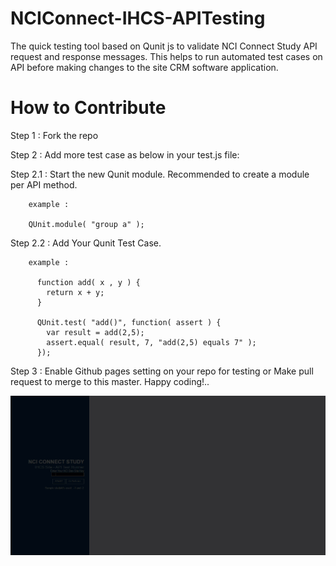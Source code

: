 # NCIConnect-IHCS-APITesting
The quick testing tool based on Qunit js to validate NCI Connect Study API request and response messages. This helps to run automated test cases on API before making changes to the site CRM software application. 


# How to Contribute
Step 1 : Fork the repo

Step 2 : Add more test case as below in your test.js file: 

  Step 2.1 : Start the new Qunit module. Recommended to create a module per API method.
        
        example : 
        
        QUnit.module( "group a" );
        
  Step 2.2 : Add Your Qunit Test Case. 
        
        example : 
          
          function add( x , y ) {
            return x + y;
          }

          QUnit.test( "add()", function( assert ) {
            var result = add(2,5);
            assert.equal( result, 7, "add(2,5) equals 7" );
          });

Step 3 : Enable Github pages setting on your repo for testing or Make pull request to merge to this master. Happy coding!..

![Test Run Screen](https://github.com/dbakumar/NCIConnect-IHCS-API-Testing/blob/master/2020-01-10_11-23-22_Screen.gif)
